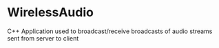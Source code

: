 # WirelessAudio
C++ Application used to broadcast/receive broadcasts of audio streams sent from server to client
